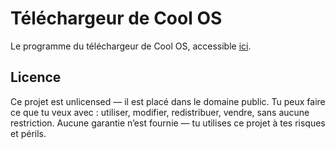 # Téléchargeur de Cool OS
Le programme du téléchargeur de Cool OS, accessible [ici](https://telecharger-cool-os.netlify.app).

## Licence
Ce projet est unlicensed — il est placé dans le domaine public.
Tu peux faire ce que tu veux avec : utiliser, modifier, redistribuer, vendre, sans aucune restriction.
Aucune garantie n’est fournie — tu utilises ce projet à tes risques et périls.
